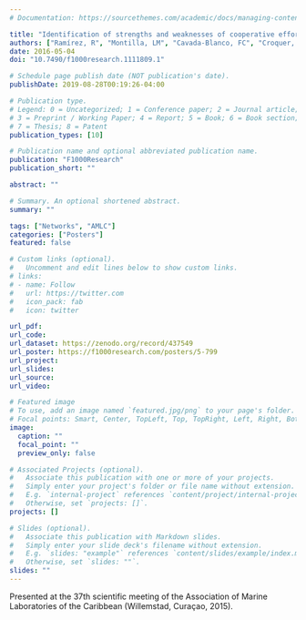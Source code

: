 ```yaml
---
# Documentation: https://sourcethemes.com/academic/docs/managing-content/

title: "Identification of strengths and weaknesses of cooperative efforts within the wider Caribbean using a collaboration network approach"
authors: ["Ramírez, R", "Montilla, LM", "Cavada-Blanco, FC", "Croquer, A"]
date: 2016-05-04
doi: "10.7490/f1000research.1111809.1"

# Schedule page publish date (NOT publication's date).
publishDate: 2019-08-28T00:19:26-04:00

# Publication type.
# Legend: 0 = Uncategorized; 1 = Conference paper; 2 = Journal article;
# 3 = Preprint / Working Paper; 4 = Report; 5 = Book; 6 = Book section;
# 7 = Thesis; 8 = Patent
publication_types: [10]

# Publication name and optional abbreviated publication name.
publication: "F1000Research"
publication_short: ""

abstract: ""

# Summary. An optional shortened abstract.
summary: ""

tags: ["Networks", "AMLC"]
categories: ["Posters"]
featured: false

# Custom links (optional).
#   Uncomment and edit lines below to show custom links.
# links:
# - name: Follow
#   url: https://twitter.com
#   icon_pack: fab
#   icon: twitter

url_pdf: 
url_code:
url_dataset: https://zenodo.org/record/437549
url_poster: https://f1000research.com/posters/5-799
url_project:
url_slides:
url_source:
url_video:

# Featured image
# To use, add an image named `featured.jpg/png` to your page's folder. 
# Focal points: Smart, Center, TopLeft, Top, TopRight, Left, Right, BottomLeft, Bottom, BottomRight.
image:
  caption: ""
  focal_point: ""
  preview_only: false

# Associated Projects (optional).
#   Associate this publication with one or more of your projects.
#   Simply enter your project's folder or file name without extension.
#   E.g. `internal-project` references `content/project/internal-project/index.md`.
#   Otherwise, set `projects: []`.
projects: []

# Slides (optional).
#   Associate this publication with Markdown slides.
#   Simply enter your slide deck's filename without extension.
#   E.g. `slides: "example"` references `content/slides/example/index.md`.
#   Otherwise, set `slides: ""`.
slides: ""
---
```

Presented at the 37th scientific meeting of the Association of Marine Laboratories of the Caribbean (Willemstad, Curaçao, 2015). 
